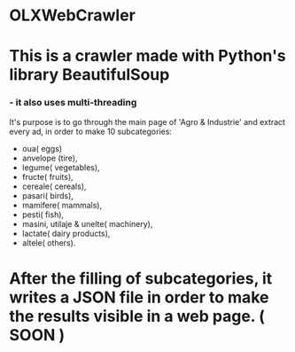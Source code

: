 # OLXWebCrawler
# This is a crawler made with Python's library BeautifulSoup
### - it also uses multi-threading 
It's purpose is to go through the main page of 'Agro & Industrie' and extract every ad, in order to make 10 subcategories:
- oua( eggs)
- anvelope (tire),
- legume( vegetables),
- fructe( fruits),
- cereale( cereals),
- pasari( birds),
- mamifere( mammals),
- pesti( fish),
- masini, utilaje & unelte( machinery),
- lactate( dairy products),
- altele( others).

# After the filling of subcategories, it writes a JSON file in order to make the results visible in a web page. ( SOON )